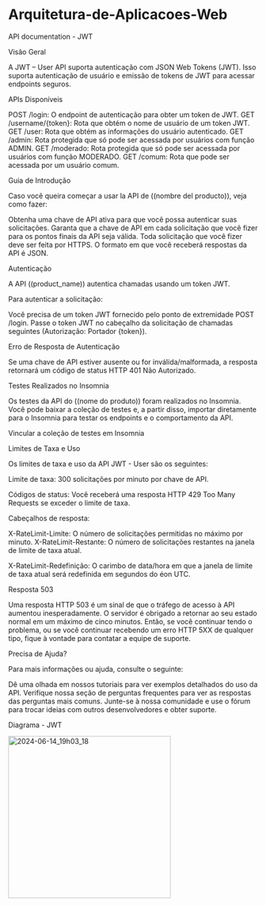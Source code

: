 # Arquitetura-de-Aplicacoes-Web

API documentation - JWT

Visão Geral 

 A JWT – User  API suporta autenticação com JSON Web Tokens (JWT). Isso suporta autenticação de usuário e emissão de tokens de JWT para acessar endpoints seguros. 

APIs Disponíveis 

 POST /login: O endpoint de autenticação para obter um token de JWT. GET /username/{token}: Rota que obtém o nome de usuário de um token JWT. GET /user: Rota que obtém as informações do usuário autenticado. GET /admin: Rota protegida que só pode ser acessada por usuários com função ADMIN. GET /moderado: Rota protegida que só pode ser acessada por usuários com função MODERADO. GET /comum: Rota que pode ser acessada por um usuário comum. 

Guia de Introdução  

Caso você queira começar a usar la API de ((nombre del producto)), veja como fazer: 

Obtenha uma chave de API ativa para que você possa autenticar suas solicitações. Garanta que a chave de API em cada solicitação que você fizer para os pontos finais da API seja válida. Toda solicitação que você fizer deve ser feita por HTTPS. O formato em que você receberá respostas da API é JSON. 

Autenticação 

 A API ((product_name)) autentica chamadas usando um token JWT. 

Para autenticar a solicitação:  

Você precisa de um token JWT fornecido pelo ponto de extremidade POST /login. Passe o token JWT no cabeçalho da solicitação de chamadas seguintes (Autorização: Portador {token}). 

Erro de Resposta de Autenticação 

 Se uma chave de API estiver ausente ou for inválida/malformada, a resposta retornará um código de status HTTP 401 Não Autorizado. 

Testes Realizados no Insomnia  

Os testes da API do ((nome do produto)) foram realizados no Insomnia. Você pode baixar a coleção de testes e, a partir disso, importar diretamente para o Insomnia para testar os endpoints e o comportamento da API. 

Vincular a coleção de testes em Insomnia 

Limites de Taxa e Uso 

 Os limites de taxa e uso da API JWT - User são os seguintes: 

 Limite de taxa: 300 solicitações por minuto por chave de API.  

Códigos de status: Você receberá uma resposta HTTP 429 Too Many Requests se exceder o limite de taxa.  

Cabeçalhos de resposta: 

 X-RateLimit-Limite: O número de solicitações permitidas no máximo por minuto. X-RateLimit-Restante: O número de solicitações restantes na janela de limite de taxa atual.  

X-RateLimit-Redefinição: O carimbo de data/hora em que a janela de limite de taxa atual será redefinida em segundos do éon UTC. 

Resposta 503 

 Uma resposta HTTP 503 é um sinal de que o tráfego de acesso à API aumentou inesperadamente. O servidor é obrigado a retornar ao seu estado normal em um máximo de cinco minutos. Então, se você continuar tendo o problema, ou se você continuar recebendo um erro HTTP 5XX de qualquer tipo, fique à vontade para contatar a equipe de suporte. 

Precisa de Ajuda?  

Para mais informações ou ajuda, consulte o seguinte: 

Dê uma olhada em nossos tutoriais para ver exemplos detalhados do uso da API. Verifique nossa seção de perguntas frequentes para ver as respostas das perguntas mais comuns. Junte-se à nossa comunidade e use o fórum para trocar ideias com outros desenvolvedores e obter suporte. 

 

Diagrama - JWT

<img width="328" alt="2024-06-14_19h03_18" src="https://github.com/jadebrandao/Arquitetura-de-Aplicacoes-Web/assets/108814737/ece95c54-a4fa-4e08-9127-3d193eb46e27">
